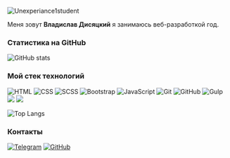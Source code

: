 
![Unexperiance1student](https://img.freepik.com/premium-vector/man-working-on-laptop-icon-illustration-work-from-home-mascot-cartoon-character_138676-1088.jpg)

Меня зовут **Владислав Дисяцкий** я занимаюсь веб-разработкой год.

### Статистика на GitHub
![GitHub stats](https://github-readme-stats.vercel.app/api?username=Unexperiance1student&show_icons=true&hide=prs,issues,contribs&theme=dark)

### Мой стек технологий
![HTML](https://img.shields.io/badge/-HTML-333?style=for-the-badge&logo=html5)
![CSS](https://img.shields.io/badge/-CSS-333?style=for-the-badge&logo=css3&logoColor=blue)
![SCSS](https://img.shields.io/badge/-SCSS-333?style=for-the-badge&logo=SASS)
![Bootstrap](https://img.shields.io/badge/-Bootstrap-333?style=for-the-badge&logo=Bootstrap)
![JavaScript](https://img.shields.io/badge/-JavaScript-333?style=for-the-badge&logo=javascript)
![Git](https://img.shields.io/badge/-Git-333?style=for-the-badge&logo=Git)
![GitHub](https://img.shields.io/badge/-GitHub-333?style=for-the-badge&logo=GitHub)
![Gulp](https://img.shields.io/badge/-Gulp-333?style=for-the-badge&logo=Gulp)  
<img src="https://img.shields.io/badge/-React-333?style=for-the-badge&logo=React"/>
<img src="https://img.shields.io/badge/-TypeScript-333?style=for-the-badge&logo=TypeScript"/>

![Top Langs](https://github-readme-stats.vercel.app/api/top-langs/?username=Unexperiance1student&layout=compact&theme=dark)


### Контакты
[![Telegram](https://img.shields.io/badge/-Telegram-333?style=for-the-badge&logo=telegram&logoColor=27A0D9)](https://t.me/ermungand)
[![GitHub](https://img.shields.io/badge/-GitHub-333?style=for-the-badge&logo=GitHub&logoColor=fff)](https://github.com/Unexperiance1student)
